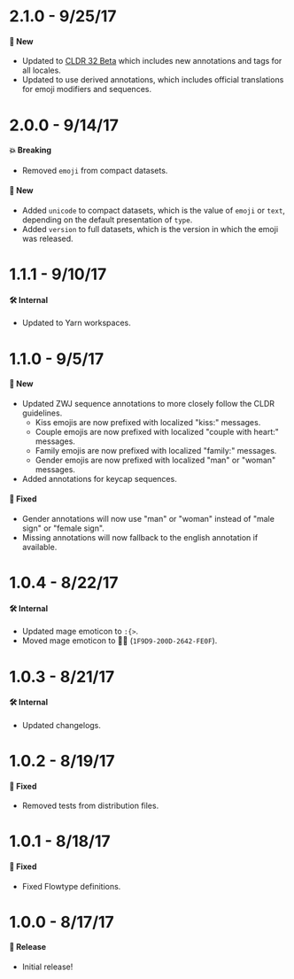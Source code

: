 # 2.1.0 - 9/25/17
#### 🚀 New
* Updated to [CLDR 32 Beta](http://cldr.unicode.org/index/downloads/cldr-32) which includes
  new annotations and tags for all locales.
* Updated to use derived annotations, which includes official translations for emoji modifiers
  and sequences.

# 2.0.0 - 9/14/17
#### 💥 Breaking
* Removed `emoji` from compact datasets.

#### 🚀 New
* Added `unicode` to compact datasets, which is the value of `emoji` or `text`,
  depending on the default presentation of `type`.
* Added `version` to full datasets, which is the version in which the emoji was released.

# 1.1.1 - 9/10/17
#### 🛠 Internal
* Updated to Yarn workspaces.

# 1.1.0 - 9/5/17
#### 🚀 New
* Updated ZWJ sequence annotations to more closely follow the CLDR guidelines.
  * Kiss emojis are now prefixed with localized "kiss:" messages.
  * Couple emojis are now prefixed with localized "couple with heart:" messages.
  * Family emojis are now prefixed with localized "family:" messages.
  * Gender emojis are now prefixed with localized "man" or "woman" messages.
* Added annotations for keycap sequences.

#### 🐞 Fixed
* Gender annotations will now use "man" or "woman" instead of "male sign" or "female sign".
* Missing annotations will now fallback to the english annotation if available.

# 1.0.4 - 8/22/17
#### 🛠 Internal
* Updated mage emoticon to `:{>`.
* Moved mage emoticon to 🧙‍♂️ (`1F9D9-200D-2642-FE0F`).

# 1.0.3 - 8/21/17
#### 🛠 Internal
* Updated changelogs.

# 1.0.2 - 8/19/17
#### 🐞 Fixed
* Removed tests from distribution files.

# 1.0.1 - 8/18/17
#### 🐞 Fixed
* Fixed Flowtype definitions.

# 1.0.0 - 8/17/17
#### 🎉 Release
* Initial release!
